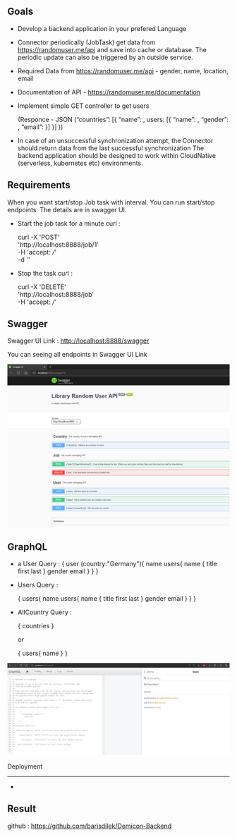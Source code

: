Goals
---------------------------------------------------------------------

- Develop a backend application in your prefered Language
- Connector periodically (JobTask) get data from <https://randomuser.me/api> and save
into cache or database. The periodic update can also be triggered by an outside
service.
- Required Data from <https://randomuser.me/api> - gender, name, location, email
- Documentation of API - <https://randomuser.me/documentation>
- Implement simple GET controller to get users

    (Responce - JSON (“countries”:
        [{
            “name”: <country>,
            users: [{
                “name”: <userName>,
                “gender”: <gender>,
                “email”: <email>
            }]
        }]
    ))

- In case of an unsuccessful synchronization attempt, the Connector should return
data from the last successful synchronization
The backend application should be designed to work within CloudNative (serverless,
kubernetes etc) environments.

Requirements
---------------------------------------------------------------------

When you want start/stop Job task with interval. You can run start/stop endpoints. The details are in swagger UI.

- Start the job task for a minute curl :

    curl -X 'POST' \
    'http://localhost:8888/job/1' \
    -H 'accept: */*' \
    -d ''

- Stop the task curl :

    curl -X 'DELETE' \
    'http://localhost:8888/job' \
    -H 'accept: */*'

Swagger
---------------------------------------------------------------------

Swagger UI Link : <http://localhost:8888/swagger>

You can seeing all endpoints in Swagger UI Link

![Swagger view](AllEndPoints.png?raw=true "Swagger view")

GraphQL
---------------------------------------------------------------------

- a User Query :
    {
        user (country:"Germany"){
            name
            users{
                name {
                    title
                    first
                    last
                }
                gender
                email
            }
        }
    }

- Users Query :

    {
        users{
            name
            users{
                name {
                    title
                    first
                    last
                }
                gender
                email
            }
        }
    }

- AllCountry Query :

    {
        countries
    }

    or

    {
        users{
            name
        }
    }

![graphQL view](graphQL.png?raw=true "graphQL view")

Deployment

---------------------------------------------------------------------

-

Result
---------------------------------------------------------------------

github : https://github.com/barisdilek/Demicon-Backend
